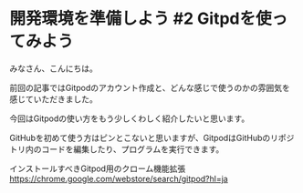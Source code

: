 # 開発環境を準備しよう #2 Gitpdを使ってみよう

みなさん、こんにちは。

前回の記事ではGitpodのアカウント作成と、どんな感じで使うのかの雰囲気を感じていただきました。

今回はGitpodの使い方をもう少しくわしく紹介したいと思います。

GitHubを初めて使う方はピンとこないと思いますが、GitpodはGitHubのリポジトリ内のコードを編集したり、プログラムを実行できます。


インストールすべきGitpod用のクローム機能拡張  
https://chrome.google.com/webstore/search/gitpod?hl=ja

